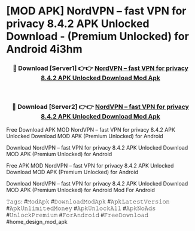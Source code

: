# [MOD APK] NordVPN – fast VPN for privacy 8.4.2 APK Unlocked Download - (Premium Unlocked) for Android 4i3hm



<div align="center">
<h3>🔴 Download [Server1] 👉👉 <a href="https://momento.my/?title=NordVPN_–_fast_VPN_for_privacy_8.4.2_APK_Unlocked_Download">NordVPN – fast VPN for privacy 8.4.2 APK Unlocked Download Mod Apk</a></h3><br>

<h3>🔴 Download [Server2] 👉👉 <a href="https://momento.my/?title=NordVPN_–_fast_VPN_for_privacy_8.4.2_APK_Unlocked_Download">NordVPN – fast VPN for privacy 8.4.2 APK Unlocked Download Mod Apk</a></h3>
</div>



Free Download APK MOD NordVPN – fast VPN for privacy 8.4.2 APK Unlocked Download MOD APK (Premium Unlocked) for Android

Download NordVPN – fast VPN for privacy 8.4.2 APK Unlocked Download MOD APK (Premium Unlocked) for Android

Free APK MOD NordVPN – fast VPN for privacy 8.4.2 APK Unlocked Download MOD APK (Premium Unlocked) for Android

Download NordVPN – fast VPN for privacy 8.4.2 APK Unlocked Download MOD APK (Premium Unlocked) for Android Mod For Android

𝚃𝚊𝚐𝚜: #𝙼𝚘𝚍𝙰𝚙𝚔 #𝙳𝚘𝚠𝚗𝚕𝚘𝚊𝚍𝙼𝚘𝚍𝙰𝚙𝚔 #𝙰𝚙𝚔𝙻𝚊𝚝𝚎𝚜𝚝𝚅𝚎𝚛𝚜𝚒𝚘𝚗 #𝙰𝚙𝚔𝚄𝚗𝚕𝚒𝚖𝚒𝚝𝚎𝚍𝙼𝚘𝚗𝚎𝚢 #𝙰𝚙𝚔𝚄𝚗𝚕𝚘𝚌𝚔𝙰𝚕𝚕 #𝙰𝚙𝚔𝙽𝚘𝙰𝚍𝚜 #𝚄𝚗𝚕𝚘𝚌𝚔𝙿𝚛𝚎𝚖𝚒𝚞𝚖 #𝙵𝚘𝚛𝙰𝚗𝚍𝚛𝚘𝚒𝚍 #𝙵𝚛𝚎𝚎𝙳𝚘𝚠𝚗𝚕𝚘𝚊𝚍 #home_design_mod_apk
